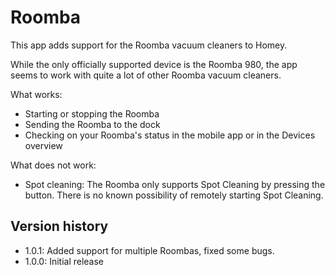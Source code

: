 # Roomba

This app adds support for the Roomba vacuum cleaners to Homey.

While the only officially supported device is the Roomba 980, the app seems to work with quite a lot of other Roomba vacuum cleaners.

What works:

 * Starting or stopping the Roomba
 * Sending the Roomba to the dock
 * Checking on your Roomba's status in the mobile app or in the Devices overview

What does not work:

 * Spot cleaning: The Roomba only supports Spot Cleaning by pressing the button.
   There is no known possibility of remotely starting Spot Cleaning.

## Version history

 * 1.0.1: Added support for multiple Roombas, fixed some bugs.
 * 1.0.0: Initial release
